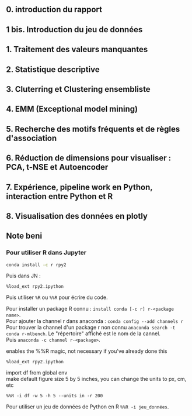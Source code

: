 ## 0. introduction du rapport
## 1 bis. Introduction du jeu de données
## 1. Traitement des valeurs manquantes
## 2. Statistique descriptive
## 3. Cluterring et Clustering ensembliste
## 4. EMM (Exceptional model mining)
## 5. Recherche des motifs fréquents et de règles d'association
## 6. Réduction de dimensions pour visualiser : PCA, t-NSE et Autoencoder
## 7. Expérience, pipeline work en Python, interaction entre Python et R  
## 8. Visualisation des données en plotly  



## Note beni

### Pour utiliser R dans Jupyter
```sh
conda install -c r rpy2
```

Puis dans JN : 
```
%load_ext rpy2.ipython
```

Puis utiliser ```%R``` ou ```%%R``` pour écrire du code.

Pour installer un package R connu : `install conda [-c r] r-<package name>`.  
Pour ajouter la channel r dans anaconda : `conda config --add channels r`  
Pour trouver la channel d'un package r non connu `anaconda search -t conda r-mlbench`. Le "répertoire" affiché est le nom de la cannel.  
Puis `anaconda -c channel r-<package>`.    
    
enables the %%R magic, not necessary if you've already done this  
```
%load_ext rpy2.ipython
```
import df from global env  
make default figure size 5 by 5 inches, you can change the units to px, cm, etc  
```
%%R -i df -w 5 -h 5 --units in -r 200
```
Pour utiliser un jeu de données de Python en R `%%R -i jeu_données`.

